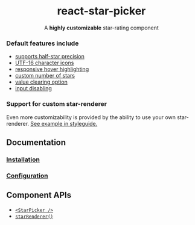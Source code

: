 <h1 align="center">react-star-picker</h1>
<div align="center">
  
A **highly customizable** star-rating component

</div>

### Default features include

- [supports half-star precision](https://mmkari.github.io/react-star-picker/#/Examples/Half%20stars)
- [UTF-16 character icons](https://mmkari.github.io/react-star-picker/#/Examples/Custom%20characters)
- [responsive hover highlighting](https://mmkari.github.io/react-star-picker/#/Examples/Color%20mixing)
- [custom number of stars](https://mmkari.github.io/react-star-picker/#/Examples/Number%20of%20stars)
- [value clearing option](https://mmkari.github.io/react-star-picker/#/Examples/Resetting)
- [input disabling](https://mmkari.github.io/react-star-picker/#/Examples/Disabling)

### Support for custom star-renderer

Even more customizability is provided by the ability to use your own star-renderer. [See example in styleguide.](https://mmkari.github.io/react-star-picker/#/Examples/Using%20a%20Custom%20Renderer)

## Documentation

### [Installation](/docs/general/Installation.md)

### [Configuration](/docs/general/Configuration.md)

## Component APIs

- [`<StarPicker />`](/docs/components/StarPicker.md)
- [`starRenderer()`](/docs/components/StarRenderer.md)
